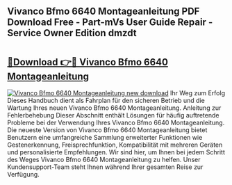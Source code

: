 ## Vivanco Bfmo 6640 Montageanleitung PDF Download Free - Part-mVs User Guide Repair - Service Owner Edition dmzdt

# <h2><a href="http://df8h01.blite.top/?on=Vivanco+Bfmo+6640+Montageanleitung">🔗Download 👉🔴 Vivanco Bfmo 6640 Montageanleitung</a></h2>

[![Vivanco Bfmo 6640 Montageanleitung new download](https://i.imgur.com/lujVjoI.png)](http://df8h01.blite.top/?on=Vivanco+Bfmo+6640+Montageanleitung)
Ihr Weg zum Erfolg Dieses Handbuch dient als Fahrplan für den sicheren Betrieb und die Wartung Ihres neuen Vivanco Bfmo 6640 Montageanleitung. Anleitung zur Fehlerbehebung Dieser Abschnitt enthält Lösungen für häufig auftretende Probleme bei der Verwendung Ihres Vivanco Bfmo 6640 Montageanleitung. Die neueste Version von Vivanco Bfmo 6640 Montageanleitung bietet Benutzern eine umfangreiche Sammlung erweiterter Funktionen wie Gestenerkennung, Freisprechfunktion, Kompatibilität mit mehreren Geräten und personalisierte Empfehlungen. Wir sind hier, um Ihnen bei jedem Schritt des Weges Vivanco Bfmo 6640 Montageanleitung zu helfen. Unser Kundensupport-Team steht Ihnen während Ihrer gesamten Reise zur Verfügung.
